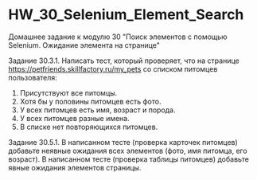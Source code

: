# HW_30_Selenium_Element_Search
Домашнее задание к модулю 30 "Поиск элементов с помощью Selenium. Ожидание элемента на странице"

Задание 30.3.1.
Написать тест, который проверяет, что на странице https://petfriends.skillfactory.ru/my_pets со списком питомцев пользователя:

1) Присутствуют все питомцы.
2) Хотя бы у половины питомцев есть фото.
3) У всех питомцев есть имя, возраст и порода.
4) У всех питомцев разные имена.
5) В списке нет повторяющихся питомцев.

Задание 30.5.1.
В написанном тесте (проверка карточек питомцев) добавьте неявные ожидания всех элементов (фото, имя питомца, его возраст).
В написанном тесте (проверка таблицы питомцев) добавьте явные ожидания элементов страницы.
